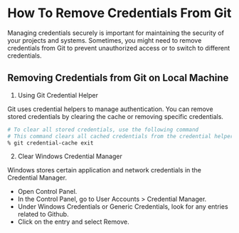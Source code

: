 # How To Remove Credentials From Git

Managing credentials securely is important for maintaining the security of your projects and systems. Sometimes, you might need to remove credentials from Git to prevent unauthorized access or to switch to different credentials.

## Removing Credentials from Git on Local Machine

1. Using Git Credential Helper

Git uses credential helpers to manage authentication. You can remove stored credentials by clearing the cache or removing specific credentials.

```bash
# To clear all stored credentials, use the following command
# This command clears all cached credentials from the credential helper
% git credential-cache exit
```

2. Clear Windows Credential Manager

Windows stores certain application and network credentials in the Credential Manager.

* Open Control Panel. 
* In the Control Panel, go to User Accounts > Credential Manager. 
* Under Windows Credentials or Generic Credentials, look for any entries related to Github. 
* Click on the entry and select Remove.
